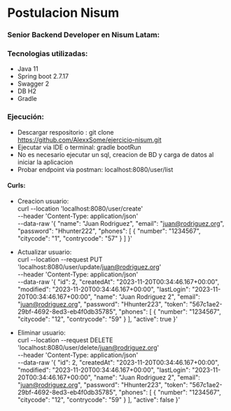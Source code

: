 # Postulacion Nisum
###  Senior Backend Developer en Nisum Latam:


### Tecnologias utilizadas:
* Java 11
* Spring boot 2.7.17
* Swagger 2
* DB H2
* Gradle

### Ejecución:

* Descargar respositorio : git clone https://github.com/AlexxSome/ejercicio-nisum.git
* Ejecutar via IDE o terminal: gradle bootRun
* No es necesario ejecutar un sql, creacion de BD y carga de datos al iniciar la aplicacion
* Probar endpoint via postman: localhost:8080/user/list

#### Curls:

* Creacion usuario:  
  curl --location 'localhost:8080/user/create' \
  --header 'Content-Type: application/json' \
  --data-raw '{
  "name": "Juan Rodriguez",
  "email": "juan@rodriguez.org",
  "password": "Hhunter222",
  "phones": [
  {
  "number": "1234567",
  "citycode": "1",
  "contrycode": "57"
  }
  ]
  }'

* Actualizar usuario:  
  curl --location --request PUT 'localhost:8080/user/update/juan@rodriguez.org' \
  --header 'Content-Type: application/json' \
  --data-raw '{
  "id": 2,
  "createdAt": "2023-11-20T00:34:46.167+00:00",
  "modified": "2023-11-20T00:34:46.167+00:00",
  "lastLogin": "2023-11-20T00:34:46.167+00:00",
  "name": "Juan Rodriguez 2",
  "email": "juan@rodriguez.org",
  "password": "Hhunter223",
  "token": "567c1ae2-29bf-4692-8ed3-eb4f0db35785",
  "phones": [
  {
  "number": "1234567",
  "citycode": "12",
  "contrycode": "59"
  }
  ],
  "active": true
  }'

* Eliminar usuario:  
  curl --location --request DELETE 'localhost:8080/user/delete/juan@rodriguez.org' \
  --header 'Content-Type: application/json' \
  --data-raw '{
  "id": 2,
  "createdAt": "2023-11-20T00:34:46.167+00:00",
  "modified": "2023-11-20T00:34:46.167+00:00",
  "lastLogin": "2023-11-20T00:34:46.167+00:00",
  "name": "Juan Rodriguez 2",
  "email": "juan@rodriguez.org",
  "password": "Hhunter223",
  "token": "567c1ae2-29bf-4692-8ed3-eb4f0db35785",
  "phones": [
  {
  "number": "1234567",
  "citycode": "12",
  "contrycode": "59"
  }
  ],
  "active": false
  }'


